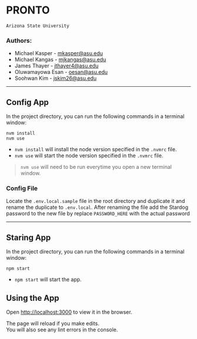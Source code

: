 # PRONTO

````
Arizona State University
````

### Authors:
- Michael Kasper - mkasper@asu.edu
- Michael Kangas - mjkangas@asu.edu
- James Thayer - jthayer4@asu.edu
- Oluwamayowa Esan - oesan@asu.edu
- Soohwan Kim - jskim26@asu.edu

---

## Config App
In the project directory, you can run the following commands in a terminal window:

```
nvm install
nvm use
```

- `nvm install` will install the node version specified in the `.nvmrc` file.
- `nvm use` will start the node version specified in the `.nvmrc` file.

> `nvm use` will need to be run everytime you open a new terminal window.

### Config File
Locate the `.env.local.sample` file in the root directory and duplicate it and rename the duplicate to `.env.local`. After renaming the file add the Stardog password to the new file by replace `PASSWORD_HERE` with the actual password

---

## Staring App

In the project directory, you can run the following commands in a terminal window:

```
npm start
```

- `npm start` will start the app.

## Using the  App
Open [http://localhost:3000](http://localhost:3000) to view it in the browser.

The page will reload if you make edits.\
You will also see any lint errors in the console.

